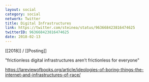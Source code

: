 ```yaml
---
layout: social
category: social
network: Twitter
title: Digital Infrastructures
link: https://twitter.com/steinea/status/963668423816474625
twitterID: 963668423816474625
date: 2018-02-13
---
```


[[2018]] / [[Posting]]

"frictionless digital infrastructures aren’t frictionless for everyone"

<https://lareviewofbooks.org/article/ideologies-of-boring-things-the-internet-and-infrastructures-of-race/>
